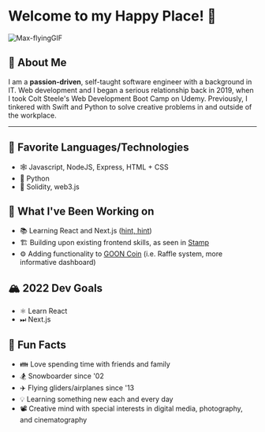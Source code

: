 # Welcome to my Happy Place! 👋
![Max-flyingGIF](https://user-images.githubusercontent.com/23141894/152078843-6f108d8d-e512-454a-b4cd-ffe549e29e4b.gif)

## 📝 About Me
I am a **passion-driven**, self-taught software engineer with a background in IT. Web development and I began a serious relationship back in 2019, when I took Colt Steele's Web Development Boot Camp on Udemy. Previously, I tinkered with Swift and Python to solve creative problems in and outside of the workplace.

---

## 🌟 Favorite Languages/Technologies
- 🕸 Javascript, NodeJS, Express, HTML + CSS 
- 🐍 Python
- 🔗 Solidity, web3.js

## 🔨 What I've Been Working on
- 📚 Learning React and Next.js ([hint, hint](https://github.com/snowboardit/spark-ibc-website))
- 🏗️ Building upon existing frontend skills, as seen in [Stamp](https://github.com/snowboardit/ThesisTesting)
- ⚙️ Adding functionality to [GOON Coin](https://github.com/snowboardit/GOONCoin) (i.e. Raffle system, more informative dashboard)


## 🏔 2022 Dev Goals
- ⚛️ Learn React
- ⏭ Next.js

## 🎈 Fun Facts
- 👪 Love spending time with friends and family
- 🏂 Snowboarder since '02
- ✈️ Flying gliders/airplanes since '13
- 💡 Learning something new each and every day
- 📽️ Creative mind with special interests in digital media, photography, and cinematography
